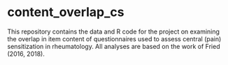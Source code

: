 # content_overlap_cs
This repository contains the data and R code for the project on examining the overlap in item content of questionnaires used to assess central (pain) sensitization in rheumatology. All analyses are based on the work of Fried (2016, 2018).
